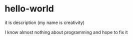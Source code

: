 # hello-world
it is description (my name is creativity)

I know almost nothing about programming and hope to fix it
